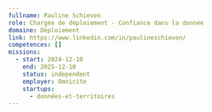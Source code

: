 ```yaml
---
fullname: Pauline Schieven
role: Chargée de déploiement - Confiance dans la donnée
domaine: Déploiement
link: https://www.linkedin.com/in/paulineschieven/
competences: []
missions:
  - start: 2024-12-10
    end: 2025-12-10
    status: independent
    employer: Omnicite
    startups:
      - données-et-territoires
---
```

